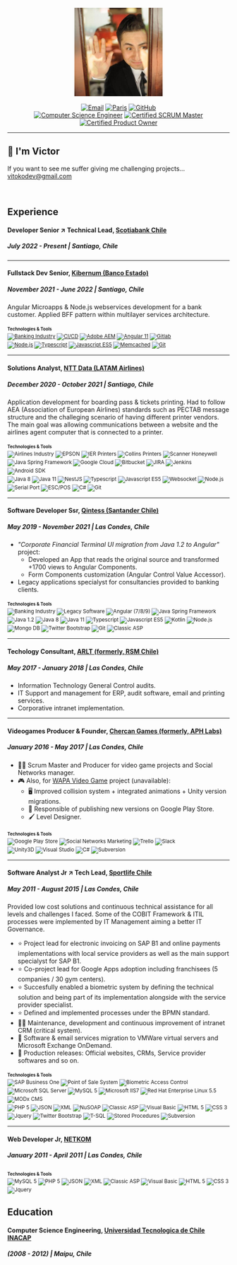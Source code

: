 <p align="center"><img src="profile.jpg" style="max-height: 200px" /></p>

<p align="center">
  <a href="mailto:vitokodev@gmail.com"><img src="https://img.shields.io/badge/Email-vitokodev%40gmail.com-red.svg" alt="Email"></a>
  <a href="https://maps.app.goo.gl/UtckGB3f3VXprdn69"><img src="https://img.shields.io/badge/Location-Rancagua%2C_Chile-00FFB4.svg" alt="Paris"></a>
  <a href="https://github.com/vitokodev"><img src="https://img.shields.io/badge/GitHub-Learning_Refuge-000000.svg" alt="GitHub"></a>
  <br>
  <a href="https://maps.app.goo.gl/UtckGB3f3VXprdn69"><img src="https://img.shields.io/badge/Computer_Science_Engineer-darkblue.svg" alt="Computer Science Engineer"></a>
  <a href="https://maps.app.goo.gl/UtckGB3f3VXprdn69"><img src="https://img.shields.io/badge/SCRUM_Master-blue.svg" alt="Certified SCRUM Master"></a>
  <a href="https://maps.app.goo.gl/UtckGB3f3VXprdn69"><img src="https://img.shields.io/badge/Product_Owner-blue.svg" alt="Certified Product Owner"></a>
</p>

---
## 👋 I'm Victor

If you want to see me suffer giving me challenging projects...
vitokodev@gmail.com

<br/>

## Experience

#### Developer Senior ↗ Technical Lead, [Scotiabank Chile](https://www.scotiabank.cl/)
##### July 2022 - Present | Santiago, Chile

--- 

#### Fullstack Dev Senior, [Kibernum (Banco Estado)](https://www.kibernum.com/)
##### November 2021 - June 2022 | Santiago, Chile

Angular Microapps & Node.js webservices development for a bank customer. Applied BFF pattern within multilayer services architecture.

<small>
  <small><b>Technologies & Tools</b></small>
  <br>
  <a href="#"><img src="https://img.shields.io/badge/Banking_Industry-red.svg" alt="Banking Industry"/></a>
  <a href="#"><img src="https://img.shields.io/badge/CI%2FCD-red.svg" alt="CI/CD"/></a>
  <a href="#"><img src="https://img.shields.io/badge/Adobe_AEM-blue.svg" alt="Adobe AEM"/></a>
  <a href="#"><img src="https://img.shields.io/badge/Angular 11-blue.svg" alt="Angular 11"/></a>
  <a href="#"><img src="https://img.shields.io/badge/Gitlab-blue.svg" alt="Gitlab"/></a>
  <br>
  <a href="#"><img src="https://img.shields.io/badge/Node.js-darkgreen.svg" alt="Node.js"/></a>
  <a href="#"><img src="https://img.shields.io/badge/Typescript-darkgreen.svg" alt="Typescript"/></a>
  <a href="#"><img src="https://img.shields.io/badge/Javascript_ES5-darkgreen.svg" alt="Javascript ES5"/></a>
  <a href="#"><img src="https://img.shields.io/badge/Memcached-darkgreen.svg" alt="Memcached"/></a>
  <a href="#"><img src="https://img.shields.io/badge/Git-darkgreen.svg" alt="Git"/></a>
</small>

--- 

#### Solutions Analyst, [NTT Data (LATAM Airlines)](https://cl.nttdata.com/)
##### December 2020 - October 2021  | Santiago, Chile
Application development for boarding pass & tickets printing. Had to follow AEA (Association of European Airlines) standards such as PECTAB message structure and the challeging scenario of having different printer vendors. The main goal was allowing communications between a website and the airlines agent computer that is connected to a printer.

<small>
  <small><b>Technologies & Tools</b></small>
  <br>
  <img src="https://img.shields.io/badge/Airlines_Industry-red.svg" alt="Airlines Industry"/>
  <img src="https://img.shields.io/badge/EPSON-red.svg" alt="EPSON"/>
  <img src="https://img.shields.io/badge/IER_Printers-red.svg" alt="IER Printers"/>
  <img src="https://img.shields.io/badge/Collins_Printers-red.svg" alt="Collins Printers"/>
  <img src="https://img.shields.io/badge/Scanner_Honeywell-red.svg" alt="Scanner Honeywell"/>
  <br>
  <img src="https://img.shields.io/badge/Java_Spring_Framework-blue.svg" alt="Java Spring Framework"/>
  <img src="https://img.shields.io/badge/Google_Cloud-blue.svg" alt="Google Cloud"/>
  <img src="https://img.shields.io/badge/Bitbucket-blue.svg" alt="Bitbucket"/>
  <img src="https://img.shields.io/badge/JIRA-blue.svg" alt="JIRA"/>
  <img src="https://img.shields.io/badge/Jenkins-blue.svg" alt="Jenkins"/>
  <img src="https://img.shields.io/badge/Android_SDK-blue.svg" alt="Android SDK"/>
  <br>
  <img src="https://img.shields.io/badge/Java_8-darkgreen.svg" alt="Java 8"/>
  <img src="https://img.shields.io/badge/Java_11-darkgreen.svg" alt="Java 11"/>
  <img src="https://img.shields.io/badge/NestJS-darkgreen.svg" alt="NestJS"/>
  <img src="https://img.shields.io/badge/Typescript-darkgreen.svg" alt="Typescript"/>
  <img src="https://img.shields.io/badge/Javascript_ES5-darkgreen.svg" alt="Javascript ES5"/>
  <img src="https://img.shields.io/badge/Websocket-darkgreen.svg" alt="Websocket"/>
  <img src="https://img.shields.io/badge/Node.js-darkgreen.svg" alt="Node.js"/>
  <img src="https://img.shields.io/badge/Serial_Port-darkgreen.svg" alt="Serial Port"/>
  <img src="https://img.shields.io/badge/ESC%2FPOS-darkgreen.svg" alt="ESC/POS"/>
  <img src="https://img.shields.io/badge/C%23-darkgreen.svg" alt="C#"/>
  <img src="https://img.shields.io/badge/Git-darkgreen.svg" alt="Git"/>
</small>

---

#### Software Developer Ssr, [Qintess (Santander Chile)](https://qintess.com/es)
##### May 2019 - November 2021  | Las Condes, Chile
* _"Corporate Financial Terminal UI migration from Java 1.2 to Angular"_ project:
  * Developed an App that reads the original source and transformed +1700 views to Angular Components.
  * Form Components customization (Angular Control Value Accessor).
* Legacy applications specialyst for consultancies provided to banking clients.

<small>
  <small><b>Technologies & Tools</b></small>
  <br>
  <img src="https://img.shields.io/badge/Banking_Industry-red.svg" alt="Banking Industry"/>
  <img src="https://img.shields.io/badge/Legacy_Software-red.svg" alt="Legacy Software"/>
  <img src="https://img.shields.io/badge/Angular_%287%2F8%2F9%29-blue.svg" alt="Angular (7/8/9)"/>
  <img src="https://img.shields.io/badge/Java_Spring_Framework-blue.svg" alt="Java Spring Framework"/>
  <br>
  <img src="https://img.shields.io/badge/Java_1.2-darkgreen.svg" alt="Java 1.2"/>
  <img src="https://img.shields.io/badge/Java_8-darkgreen.svg" alt="Java 8"/>
  <img src="https://img.shields.io/badge/Java_11-darkgreen.svg" alt="Java 11"/>
  <img src="https://img.shields.io/badge/Typescript-darkgreen.svg" alt="Typescript"/>
  <img src="https://img.shields.io/badge/Javascript_ES5-darkgreen.svg" alt="Javascript ES5"/>
  <img src="https://img.shields.io/badge/Kotlin-darkgreen.svg" alt="Kotlin"/>
  <img src="https://img.shields.io/badge/Node.js-darkgreen.svg" alt="Node.js"/>
  <img src="https://img.shields.io/badge/Mongo_DB-darkgreen.svg" alt="Mongo DB"/>
  <img src="https://img.shields.io/badge/Twitter_Bootstrap-darkgreen.svg" alt="Twitter Bootstrap"/>
  <img src="https://img.shields.io/badge/Git-darkgreen.svg" alt="Git"/>
  <img src="https://img.shields.io/badge/Classic_ASP-darkgreen.svg" alt="Classic ASP"/>
</small>


---

#### Techology Consultant, [ARLT (formerly, RSM Chile)](https://www.rsm.global/chile/es)
##### May 2017 - January 2018  | Las Condes, Chile
* Information Technology General Control audits.
* IT Support and management for ERP, audit software, email and printing services.
* Corporative intranet implementation.

---

#### Videogames Producer & Founder, [Chercan Games (formerly, APH Labs)](https://chercangames.com/)
##### January 2016 - May 2017  | Las Condes, Chile
* 👨‍💻 Scrum Master and Producer for video game projects and Social Networks manager.
* 🎮 Also, for [WAPA Video Game](https://www.youtube.com/watch?v=kWYQwQPSzWI) project (unavailable):
  * 🖥 Improved collision system + integrated animations + Unity version migrations.
  * 🚀 Responsible of publishing new versions on Google Play Store.
  * 🖌 Level Designer.

<small>
  <small><b>Technologies & Tools</b></small>
  <br>
  <img src="https://img.shields.io/badge/Google_Play_Store-red.svg" alt="Google Play Store"/>
  <img src="https://img.shields.io/badge/Social_Networks_Marketing-red.svg" alt="Social Networks Marketing"/>
  <img src="https://img.shields.io/badge/Trello-red.svg" alt="Trello"/>
  <img src="https://img.shields.io/badge/Slack-red.svg" alt="Slack"/>
  <br>
  <img src="https://img.shields.io/badge/Unity3D-blue.svg" alt="Unity3D"/>
  <img src="https://img.shields.io/badge/Visual_Studio-blue.svg" alt="Visual Studio"/>
  <img src="https://img.shields.io/badge/C%23-darkgreen.svg" alt="C#"/>
  <img src="https://img.shields.io/badge/Subversion-darkgreen.svg" alt="Subversion"/>
</small>

---
#### Software Analyst Jr ↗ Tech Lead, [Sportlife Chile](https://sportlife.cl/)
##### May 2011 - August 2015  | Las Condes, Chile
Provided low cost solutions and continuous technical assistance for all levels and challenges I faced. Some of the COBIT Framework & ITIL processes were implemented by IT Management aiming a better IT Governance.
* ⭐ Project lead for electronic invoicing on SAP B1 and online payments implementations with local service providers as well as the main support specialyst for SAP B1.
* ⭐ Co-project lead for Google Apps adoption including franchisees (5 companies / 30 gym centers).
* ⭐ Succesfully enabled a biometric system by defining the technical solution and being part of its implementation alongside with the service provider specialist.
* ⭐ Defined and implemented processes under the BPMN standard.
* 👨‍💻 Maintenance, development and continuous improvement of intranet CRM (critical system).
* 🚚 Software & email services migration to VMWare virtual servers and Microsoft Exchange OnDemand.
* 🚀 Production releases: Official websites, CRMs, Service provider softwares and so on.

<small>
  <small><b>Technologies & Tools</b></small>
  <br>
  <img src="https://img.shields.io/badge/SAP_Business_One-red.svg" alt="SAP Business One"/>
  <img src="https://img.shields.io/badge/Point_of_Sale-red.svg" alt="Point of Sale System"/>
  <img src="https://img.shields.io/badge/Biometric_Access_Control-red.svg" alt="Biometric Access Control"/>
  <br>
  <img src="https://img.shields.io/badge/Microsoft_SQL_Server-blue.svg" alt="Microsoft SQL Server"/>
  <img src="https://img.shields.io/badge/MySQL_5-blue.svg" alt="MySQL 5"/>
  <img src="https://img.shields.io/badge/Microsoft_IIS7-blue.svg" alt="Microsoft IIS7"/>
  <img src="https://img.shields.io/badge/Red_Hat_Enterprise_Linux_5.5-blue.svg" alt="Red Hat Enterprise Linux 5.5"/>
  <img src="https://img.shields.io/badge/MODx_CMS-blue.svg" alt="MODx CMS"/>
  <br>
  <img src="https://img.shields.io/badge/PHP_5-darkgreen.svg" alt="PHP 5"/>
  <img src="https://img.shields.io/badge/JSON-darkgreen.svg" alt="JSON"/>
  <img src="https://img.shields.io/badge/XML-darkgreen.svg" alt="XML"/>
  <img src="https://img.shields.io/badge/NuSOAP-darkgreen.svg" alt="NuSOAP"/>
  <img src="https://img.shields.io/badge/Classic_ASP-darkgreen.svg" alt="Classic ASP"/>
  <img src="https://img.shields.io/badge/Visual_Basic-darkgreen.svg" alt="Visual Basic"/>
  <img src="https://img.shields.io/badge/HTML_5-darkgreen.svg" alt="HTML 5"/>
  <img src="https://img.shields.io/badge/CSS_3-darkgreen.svg" alt="CSS 3"/>
  <img src="https://img.shields.io/badge/JQuery-darkgreen.svg" alt="Jquery"/>
  <img src="https://img.shields.io/badge/Twitter_Bootstrap-darkgreen.svg" alt="Twitter Bootstrap"/>
  <img src="https://img.shields.io/badge/T--SQL-darkgreen.svg" alt="T-SQL"/>
  <img src="https://img.shields.io/badge/Stored_Procedures-darkgreen.svg" alt="Stored Procedures"/>
  <img src="https://img.shields.io/badge/Subversion-darkgreen.svg" alt="Subversion"/>
</small>

---
#### Web Developer Jr, [NETKOM](https://web.archive.org/web/20110825013027/http://netkom.cl:80/web/)
##### January 2011 - April 2011  | Las Condes, Chile
<small>
  <small><b>Technologies & Tools</b></small>
  <br>
  <img src="https://img.shields.io/badge/MySQL_5-blue.svg" alt="MySQL 5"/>
  <img src="https://img.shields.io/badge/PHP_5-darkgreen.svg" alt="PHP 5"/>
  <img src="https://img.shields.io/badge/JSON-darkgreen.svg" alt="JSON"/>
  <img src="https://img.shields.io/badge/XML-darkgreen.svg" alt="XML"/>
  <img src="https://img.shields.io/badge/Classic_ASP-darkgreen.svg" alt="Classic ASP"/>
  <img src="https://img.shields.io/badge/Visual_Basic-darkgreen.svg" alt="Visual Basic"/>
  <img src="https://img.shields.io/badge/HTML_5-darkgreen.svg" alt="HTML 5"/>
  <img src="https://img.shields.io/badge/CSS_3-darkgreen.svg" alt="CSS 3"/>
  <img src="https://img.shields.io/badge/JQuery-darkgreen.svg" alt="Jquery"/>
</small>
<br/>

## Education

#### Computer Science Engineering, [Universidad Tecnologica de Chile INACAP](https://portales.inacap.cl/sobre-nosotros/universidad/)
##### (2008 - 2012)  | Maipu, Chile

